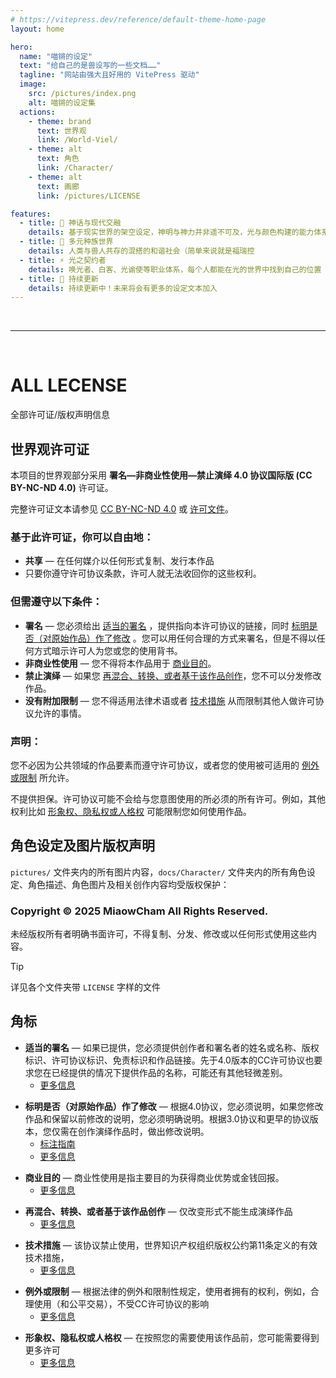 ```yaml
---
# https://vitepress.dev/reference/default-theme-home-page
layout: home

hero:
  name: "喵锵的设定"
  text: "给自己的是兽设写的一些文档……"
  tagline: "网站由强大且好用的 VitePress 驱动"
  image:
    src: /pictures/index.png
    alt: 喵锵的设定集
  actions:
    - theme: brand
      text: 世界观
      link: /World-Viel/
    - theme: alt
      text: 角色
      link: /Character/
    - theme: alt
      text: 画廊
      link: /pictures/LICENSE

features:
  - title: 🌟 神话与现代交融
    details: 基于现实世界的架空设定，神明与神力并非遥不可及，光与颜色构建的能力体系
  - title: 🦊 多元种族世界
    details: 人类与兽人共存的混搭的和谐社会（简单来说就是福瑞控
  - title: ⚡ 光之契约者
    details: 唤光者、白客、光谕使等职业体系，每个人都能在光的世界中找到自己的位置
  - title: 💭 持续更新
    details: 持续更新中！未来将会有更多的设定文本加入
---
```


<br>

---

<br>

# ALL LECENSE

全部许可证/版权声明信息

## 世界观许可证

本项目的世界观部分采用 **署名—非商业性使用—禁止演绎 4.0 协议国际版 (CC BY-NC-ND 4.0)** 许可证。

完整许可证文本请参见 [CC BY-NC-ND 4.0](https://creativecommons.org/licenses/by-nc-nd/4.0/) 或 [许可文件](https://github.com/MiaowCham/World-View_and_Vharacter-Setting/blob/main/docs/World-Viel/LICENSE)。

### 基于此许可证，你可以自由地：

- **共享** — 在任何媒介以任何形式复制、发行本作品
- 只要你遵守许可协议条款，许可人就无法收回你的这些权利。

### 但需遵守以下条件：

- **署名** — 您必须给出 [适当的署名](#footnote-1) ，提供指向本许可协议的链接，同时 [标明是否（对原始作品）作了修改](#footnote-2) 。您可以用任何合理的方式来署名，但是不得以任何方式暗示许可人为您或您的使用背书。
- **非商业性使用** — 您不得将本作品用于 [商业目的](#footnote-3)。
- **禁止演绎** — 如果您 [再混合、转换、或者基于该作品创作](#footnote-4)，您不可以分发修改作品。
- **没有附加限制** — 您不得适用法律术语或者 [技术措施](#footnote-5) 从而限制其他人做许可协议允许的事情。

### 声明：

您不必因为公共领域的作品要素而遵守许可协议，或者您的使用被可适用的 [例外或限制](#footnote-6) 所允许。

不提供担保。许可协议可能不会给与您意图使用的所必须的所有许可。例如，其他权利比如 [形象权、隐私权或人格权](#footnote-7) 可能限制您如何使用作品。

## 角色设定及图片版权声明

`pictures/` 文件夹内的所有图片内容，`docs/Character/` 文件夹内的所有角色设定、角色描述、角色图片及相关创作内容均受版权保护：

### **Copyright © 2025 MiaowCham All Rights Reserved.**

未经版权所有者明确书面许可，不得复制、分发、修改或以任何形式使用这些内容。

> [!tip]
详见各个文件夹带 `LICENSE` 字样的文件

## 角标
<div id="footnote-1">

- **适当的署名** — 如果已提供，您必须提供创作者和署名者的姓名或名称、版权标识、许可协议标识、免责标识和作品链接。先于4.0版本的CC许可协议也要求您在已经提供的情况下提供作品的名称，可能还有其他轻微差别。
  - [更多信息](https://wiki.creativecommons.org/License_Versions#Detailed_attribution_comparison_chart)
</div>

<div id="footnote-2">

- **标明是否（对原始作品）作了修改** — 根据4.0协议，您必须说明，如果您修改作品和保留以前修改的说明，您必须明确说明。根据3.0协议和更早的协议版本，您仅需在创作演绎作品时，做出修改说明。
  - [标注指南](https://wiki.creativecommons.org/License_Versions#Detailed_attribution_comparison_chart)
  - [更多信息](https://wiki.creativecommons.org/License_Versions#Modifications_and_adaptations_must_be_marked_as_such)
</div>
<div id="footnote-3">

- **商业目的** — 商业性使用是指主要目的为获得商业优势或金钱回报。
  - [更多信息](https://creativecommons.org/faq/#does-my-use-violate-the-noncommercial-clause-of-the-licenses)
</div>
<div id="footnote-4">

- **再混合、转换、或者基于该作品创作** — 仅改变形式不能生成演绎作品
  - [更多信息](https://creativecommons.org/faq/#when-is-my-use-considered-an-adaptation)
</div>
<div id="footnote-5">

- **技术措施** — 该协议禁止使用，世界知识产权组织版权公约第11条定义的有效技术措施，
  - [更多信息](https://wiki.creativecommons.org/License_Versions#Application_of_effective_technological_measures_by_users_of_CC-licensed_works_prohibited)
</div>
<div id="footnote-6">

- **例外或限制** — 根据法律的例外和限制性规定，使用者拥有的权利，例如，合理使用（和公平交易），不受CC许可协议的影响
  - [更多信息](https://wiki.creativecommons.org/Frequently_Asked_Questions#Do_Creative_Commons_licenses_affect_exceptions_and_limitations_to_copyright.2C_such_as_fair_dealing_and_fair_use.3F)
</div>
<div id="footnote-7">

- **形象权、隐私权或人格权** — 在按照您的需要使用该作品前，您可能需要得到更多许可
  - [更多信息](https://wiki.creativecommons.org/Considerations_for_licensors_and_licensees)
</div>